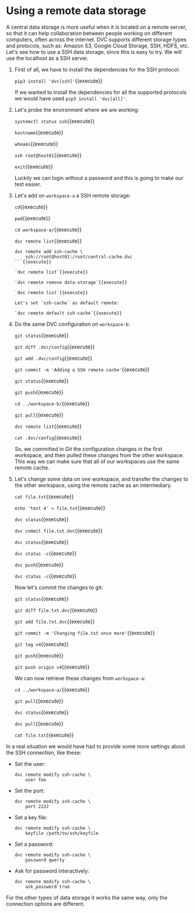 # Using a remote data storage

A central data storage is more useful when it is located on a remote
server, so that it can help collaboration between people working on
different computers, often across the internet. DVC supports different
storage types and protocols, such as: Amazon S3, Google Cloud Storage,
SSH, HDFS, etc. Let's see how to use a SSH data storage, since this is
easy to try. We will use the localhost as a SSH server.

1. First of all, we have to install the dependencies for the SSH
   protocol:
   
   `pip3 install 'dvc[ssh]'`{{execute}}
   
   If we wanted to install the dependencies for all the supported
   protocols we would have used `pip3 install 'dvc[all]'`.
   
2. Let's probe the environment where we are working:

   `systemctl status ssh`{{execute}}
   
   `hostname`{{execute}}
   
   `whoami`{{execute}}
   
   `ssh root@host01`{{execute}}
   
   `exit`{{execute}}
   
   Luckily we can login without a password and this is going to make
   our test easier.
   
3. Let's add on `workspace-a` a SSH remote storage:

   `cd`{{execute}}
   
   `pwd`{{execute}}
   
   `cd workspace-a/`{{execute}}
   
   `dvc remote list`{{execute}}
   
   ```
   dvc remote add ssh-cache \
       ssh://root@host01:/root/central-cache.dvc
   ```{{execute}}

   `dvc remote list`{{execute}}
   
   `dvc remote remove data-storage`{{execute}}
   
   `dvc remote list`{{execute}}
   
   Let's set `ssh-cache` as default remote:
   
   `dvc remote default ssh-cache`{{execute}}
   
4. Do the same DVC configuration on `workspace-b`:

   `git status`{{execute}}
   
   `git diff .dvc/config`{{execute}}
   
   `git add .dvc/config`{{execute}}
   
   `git commit -m 'Adding a SSH remote cache'`{{execute}}
   
   `git status`{{execute}}
   
   `git push`{{execute}}
   
   `cd ../workspace-b/`{{execute}}
   
   `git pull`{{execute}}
   
   `dvc remote list`{{execute}}
   
   `cat .dvc/config`{{execute}}
   
   So, we committed in Git the configuration changes in the first
   workspace, and then pulled these changes from the other workspace.
   This way we can make sure that all of our workspaces use the same
   remote cache.
   
5. Let's change some data on one workspace, and transfer the changes
   to the other workspace, using the remote cache as an intermediary.
   
   `cat file.txt`{{execute}}
   
   `echo 'test 4' > file.txt`{{execute}}
   
   `dvc status`{{execute}}
   
   `dvc commit file.txt.dvc`{{execute}}
   
   `dvc status`{{execute}}
   
   `dvc status -c`{{execute}}
   
   `dvc push`{{execute}}
   
   `dvc status -c`{{execute}}
   
   Now let's commit the changes to git:
   
   `git status`{{execute}}
   
   `git diff file.txt.dvc`{{execute}}
   
   `git add file.txt.dvc`{{execute}}
   
   `git commit -m 'Changing file.txt once more'`{{execute}}
   
   `git tag v4`{{execute}}
   
   `git push`{{execute}}
   
   `git push origin v4`{{execute}}
   
   We can now retrieve these changes from `workspace-a`:
   
   `cd ../workspace-a/`{{execute}}
   
   `git pull`{{execute}}
   
   `dvc status`{{execute}}
   
   `dvc pull`{{execute}}
   
   `cat file.txt`{{execute}}


In a real situation we would have had to provide some more settings
about the SSH connection, like these:

- Set the user:
  ```
  dvc remote modify ssh-cache \
      user foo
  ```

- Set the port:
  ```
  dvc remote modify ssh-cache \
      port 2222
  ```

- Set a key file:
  ```
  dvc remote modify ssh-cache \
      keyfile /path/to/ssh/keyfile
  ```

- Set a password:
  ```
  dvc remote modify ssh-cache \
      password qwerty
  ```

- Ask for password interactively:
  ```
  dvc remote modify ssh-cache \
      ask_password true
  ```

For the other types of data storage it works the same way, only the
connection options are different.
